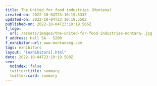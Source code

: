```yaml
---
title: The United for food industries (Montana)
created-on: 2022-10-04T23:10:19.533Z
updated-on: 2022-10-04T23:10:19.550Z
published-on: 2022-10-04T23:10:19.566Z
f_logo:
  url: /assets/images/the-united-for-food-industries-montana-.jpg
f_address: Hall 5A - S200
f_exhibitor-url: www.montanaeg.com
tags: exhibitors
layout: "[exhibitors].html"
date: 2022-10-04T23:10:19.580Z
seo:
  noindex: false
  twitter:title: summary
  twitter:card: summary
---
```


